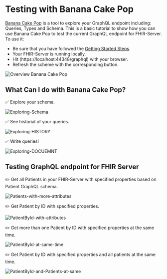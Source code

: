 # Testing with Banana Cake Pop

[Banana Cake Pop](https://chillicream.com/docs/bananacakepop) is a tool to explore your GraphQL endpoint including: Queries, Types and Schema. This is a basic tutorial to show how you can use Banana Cake Pop to test the current GraphQL endpoint for FHIR-Server. To use it:

* Be sure that you have followed the [Getting Started Steps](https://github.com/microsoft/fhir-server/blob/feature/graphql-prototype/docs/graphQl/GettingStarted.md).
* Your FHIR-Server is running locally.
* Hit (https://localhost:44348/graphql) with your browser.
* Refresh the scheme with the corresponding button.

![Overview Banana Cake Pop](https://user-images.githubusercontent.com/33185677/125547200-042388a0-3e6a-49b9-980c-3bbab29874df.jpg)


## What Can I do with Banana Cake Pop?
✅ Explore your schema.

![Exploring-Schema](https://user-images.githubusercontent.com/33185677/125548754-1cbb6521-f232-4b07-af3b-c78725b6cf3b.gif)

✅ See historial of your queries.

![Exploring-HISTORY](https://user-images.githubusercontent.com/33185677/125548685-b9b70533-43fa-408b-8cc1-76af6d809a0d.gif)


✅ Write queries!

![Exploring-DOCUEMNT](https://user-images.githubusercontent.com/33185677/125548813-0f3330ce-8f40-4cce-a39a-ce6ecd3d5d19.gif)



## Testing GraphQL endpoint for FHIR Server

✏️ Get all Patients in your FHIR-Server with specified properties based on Patient GraphQL schema.

![Patients-with-more-attributes](https://user-images.githubusercontent.com/33185677/125544394-db89744b-62a2-499f-bd6d-8b2fc0de0b64.gif)


✏️ Get Patient by ID with specified properties.

![PatientById-with-attributes](https://user-images.githubusercontent.com/33185677/125544450-57196a46-9e5a-4dd3-bfee-06e62c466cea.gif)


✏️ Get more than one Patient by ID with specified properties at the same time.

![PatientById-at-same-time](https://user-images.githubusercontent.com/33185677/125544356-fc702f83-4572-4e18-a85a-cdf8dac9ff29.gif)


✏️ Get Patient by ID with specified properties and all patients at the same time.

![PatientById-and-Patients-at-same](https://user-images.githubusercontent.com/33185677/125544326-7ba0dff1-3103-4208-b1e6-313b840915fb.gif)

